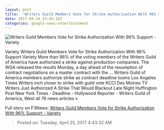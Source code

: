 ```yaml
---
layout: post
title:  "Writers Guild Members Vote for Strike Authorization With 96% Support - Variety"
date: 2017-04-24 23:43:32Z
categories: google-news-entertaintment
---
```


![Writers Guild Members Vote for Strike Authorization With 96% Support - Variety](https://pmcvariety.files.wordpress.com/2017/04/wga-negotiations-placeholder.jpg?w=1000&h=563&crop=1)

Variety Writers Guild Members Vote for Strike Authorization With 96% Support Variety More than 96% of the voting members of the Writers Guild of America have authorized a strike against production companies. The WGA released the results Monday, a day ahead of the resumption of contract negotiations on a master contract with the ... Writers Guild of America members authorize strike as contract deadline looms Los Angeles Times Writers inch closer to strike with guild vote KCCI Des Moines TV Writers Just Authorized A Strike That Would Blackout Late Night Huffington Post New York Times - Deadline - Hollywood Reporter - Writers Guild of America, West all 76 news articles »


Full story on F3News: [Writers Guild Members Vote for Strike Authorization With 96% Support - Variety](http://www.f3nws.com/n/WyPZWH)

> Posted on: Tuesday, April 25, 2017 4:43:32 AM
